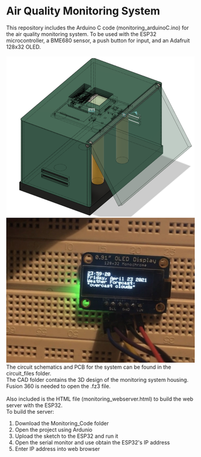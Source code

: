 # Air Quality Monitoring System
This repository includes the Arduino C code (monitoring_arduinoC.ino) for the air quality monitoring system. To be used with the ESP32 microcontroller, a BME680 sensor, a push button for input, and an Adafruit 128x32 OLED. <br />
\
![Fusion 360 design of the AQM housing](./CAD/aqm_housing.png)
![breadboard prototype working on an Adafruit 128x32 shows an example of the system operating normally](./Monitoring_Operation.JPG)<br/>
The circuit schematics and PCB for the system can be found in the circuit_files folder. <br />
The CAD folder contains the 3D design of the monitoring system housing. Fusion 360 is needed to open the .fz3 file. <br />
\
Also included is the HTML file (monitoring_webserver.html) to build the web server with the ESP32. <br />
To build the server: 
1. Download the Monitoring_Code folder
2. Open the project using Ardunio
3. Upload the sketch to the ESP32 and run it
4. Open the serial monitor and use obtain the ESP32's IP address
5. Enter IP address into web browser 
